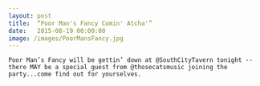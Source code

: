 ```yaml
---
layout: post
title:  “Poor Man's Fancy Comin' Atcha'”
date:   2015-08-19 00:00:00
image: /images/PoorMansFancy.jpg
---
```


	Poor Man’s Fancy will be gettin’ down at @SouthCityTavern tonight -- there MAY be a special guest from @thosecatsmusic joining the party...come find out for yourselves.
	
